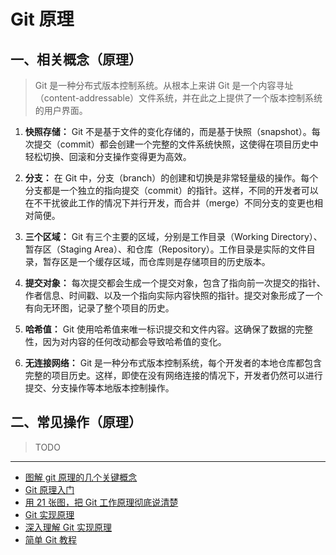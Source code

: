 # Git 原理

<!-- ![An image](/images/other/file-git.png) -->

## 一、相关概念（原理）

> Git 是一种分布式版本控制系统。从根本上来讲 Git 是一个内容寻址（content-addressable）文件系统，并在此之上提供了一个版本控制系统的用户界面。

1. **快照存储：** Git 不是基于文件的变化存储的，而是基于快照（snapshot）。每次提交（commit）都会创建一个完整的文件系统快照，这使得在项目历史中轻松切换、回滚和分支操作变得更为高效。

2. **分支：** 在 Git 中，分支（branch）的创建和切换是非常轻量级的操作。每个分支都是一个独立的指向提交（commit）的指针。这样，不同的开发者可以在不干扰彼此工作的情况下并行开发，而合并（merge）不同分支的变更也相对简便。

3. **三个区域：** Git 有三个主要的区域，分别是工作目录（Working Directory）、暂存区（Staging Area）、和仓库（Repository）。工作目录是实际的文件目录，暂存区是一个缓存区域，而仓库则是存储项目的历史版本。

4. **提交对象：** 每次提交都会生成一个提交对象，包含了指向前一次提交的指针、作者信息、时间戳、以及一个指向实际内容快照的指针。提交对象形成了一个有向无环图，记录了整个项目的历史。

5. **哈希值：** Git 使用哈希值来唯一标识提交和文件内容。这确保了数据的完整性，因为对内容的任何改动都会导致哈希值的变化。

6. **无连接网络：** Git 是一种分布式版本控制系统，每个开发者的本地仓库都包含完整的项目历史。这样，即使在没有网络连接的情况下，开发者仍然可以进行提交、分支操作等本地版本控制操作。

## 二、常见操作（原理）

> TODO

---

- [图解 git 原理的几个关键概念](https://tonybai.com/2020/04/07/illustrated-tale-of-git-internal-key-concepts/)
- [Git 原理入门](https://www.ruanyifeng.com/blog/2018/10/git-internals.html)
- [用 21 张图，把 Git 工作原理彻底说清楚](https://cloud.tencent.com/developer/article/1893386)
- [Git 实现原理](https://huweicai.com/git-implementation/)
- [深入理解 Git 实现原理](https://zhuanlan.zhihu.com/p/45510461)
- [简单 Git 教程](https://nulab.com/zh-cn/learn/software-development/git-tutorial/)
